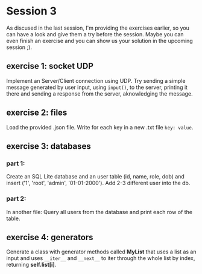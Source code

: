 # Session 3

As discused in the last session, I'm providing the exercises earlier, so you can have a look and give them a try before the session. Maybe you can even finish an exercise and you can show us your solution in the upcoming session ;).

## exercise 1: socket UDP

Implement an Server/Client connection using UDP. Try sending a simple message generated by user input, using `input()`, to the server, printing it there and sending a response from the server, aknowledging the message.

## exercise 2: files

Load the provided .json file.
Write for each key in a new .txt file `key: value`.

## exercise 3: databases

### part 1:

Create an SQL Lite database and an user table (id, name, role, dob) and insert ('1', 'root', 'admin', '01-01-2000'). Add 2-3 different user into the db.

### part 2:

In another file: Query all users from the database and print each row of the table.

## exercise 4: generators

Generate a class with generator methods called **MyList** that uses a list as an input and uses `__iter__` and `__next__` to iter through the whole list by index, returning  **self.list[i]**.